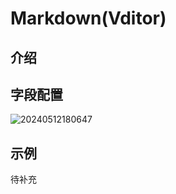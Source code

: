 # Markdown(Vditor)

## 介绍

## 字段配置

![20240512180647](https://static-docs.nocobase.com/20240512180647.png)

## 示例

待补充